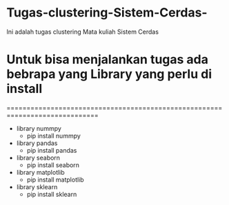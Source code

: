 # Tugas-clustering-Sistem-Cerdas-
Ini adalah tugas clustering Mata kuliah Sistem Cerdas

# Untuk bisa menjalankan tugas ada bebrapa yang Library yang perlu di install
=============================================================================
* library nummpy
  * pip install nummpy
* library pandas
   * pip install pandas
* library seaborn
   * pip install seaborn
* library matplotlib
  * pip install matplotlib
* library sklearn
  * pip install sklearn
  
  
